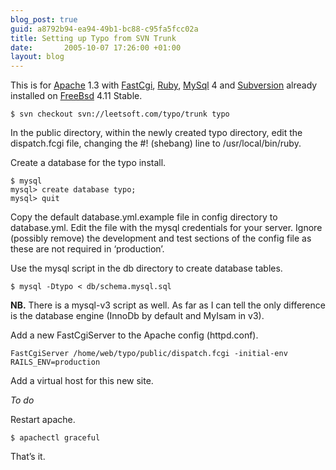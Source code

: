 ```yaml
---
blog_post: true
guid: a8792b94-ea94-49b1-bc88-c95fa5fcc02a
title: Setting up Typo from SVN Trunk
date:       2005-10-07 17:26:00 +01:00
layout: blog
---
```


This is for [Apache](http://httpd.apache.org) 1.3 with
[FastCgi](http://www.fastcgi.com), [Ruby](http://www.ruby-lang.org),
[MySql](http://www.mysql.org) 4 and
[Subversion](http://subversion.tigris.org) already installed on
[FreeBsd](http://www.freebsd.org) 4.11 Stable.

``` code
$ svn checkout svn://leetsoft.com/typo/trunk typo
```

In the public directory, within the newly created typo directory, edit
the dispatch.fcgi file, changing the \#! (shebang) line to
/usr/local/bin/ruby.

Create a database for the typo install.

``` code
$ mysql
mysql> create database typo;
mysql> quit
```

Copy the default database.yml.example file in config directory to
database.yml. Edit the file with the mysql credentials for your server.
Ignore (possibly remove) the development and test sections of the config
file as these are not required in ‘production’.

Use the mysql script in the db directory to create database tables.

``` code
$ mysql -Dtypo < db/schema.mysql.sql
```

**NB.** There is a mysql-v3 script as well. As far as I can tell the
only difference is the database engine (InnoDb by default and MyIsam in
v3).

Add a new FastCgiServer to the Apache config (httpd.conf).

``` code
FastCgiServer /home/web/typo/public/dispatch.fcgi -initial-env RAILS_ENV=production
```

Add a virtual host for this new site.

*To do*

Restart apache.

``` code
$ apachectl graceful
```

That’s it.
